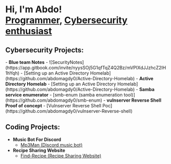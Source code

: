 <h1>Hi, I'm Abdo! <br/><a href="https://github.com/abdomagdy0">Programmer</a>, <a href="https://www.linkedin.com/in/abdomagdy0/">Cybersecurity enthusiast</a>
<h2> Cybersecurity Projects:</h2>
- <b> Blue team Notes</b>
  - ![SecurityNotes](https://app.gitbook.com/invite/nyysSOj5G1qfTqZ4Q2Bz/mVPIXdJJzhcZ2lH1hYqh)
  - [Setting up an Active Directory Homelab](https://github.com/abdomagdy0/Active-Directory-Homelab)
- <b>Active Directory Homelab</b>
  - [Setting up an Active Directory Homelab](https://github.com/abdomagdy0/Active-Directory-Homelab)
- <b>Samba service enumerator</b>
   - [smb-enum (samba enumeration tool)](https://github.com/abdomagdy0/smb-enum)
 - <b>vulnserver Reverse Shell Proof of concept</b>
   - [Vulnserver Reverse Shell Poc](https://github.com/abdomagdy0/vulnserver-Reverse-shell)
  
<h2> Coding Projects:</h2>

- <b>Music Bot For Discord</b>
  - [Mp3Man (Discord music bot)](https://github.com/abdomagdy0/music-bot)
- <b>Recipe Sharing Website</b>
  - [Find-Recipe (Recipe Sharing Website)](https://github.com/abdomagdy0/music-bot)
 
    




